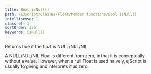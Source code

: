 ```yaml
---
title: Bool isNull()
path: /EJScript/Classes/Float/Member functions/Bool isNull()
intellisense: 1
classref: 1
sortOrder: 356
keywords: isNull()
---
```



Returns true if the float is NULL/NUL/NIL


A NULL/NUL/NIL Float is different from zero, in that it is conceptually without a value. However, when a null Float  is used naively, ejScript is usually forgiving and interprets it as zero.


